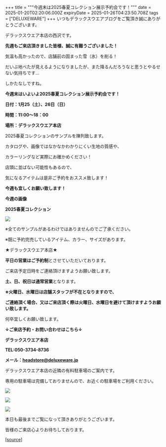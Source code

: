 +++
title = """今週末は2025春夏コレクション展示予約会です！"""
date = 2025-01-20T02:20:06.000Z
expiryDate = 2025-01-26T04:23:50.708Z
tags = ["DELUXEWARE"]
+++
いつもデラックスウエアブログをご覧頂き誠にありがとうございます。

デラックスウエア本店の西沢です。

**先週もご来店頂きました皆様、誠に有難うございました！**

気温も高かったので、店舗前の固まった雪（氷）を削る！

だいぶ地べたが見えるようになりましたが、また降るんだろうなと思うとやるせない気持ちです...

しかたなしですね。

**今週末はいよいよ2025春夏コレクション展示予約会です！**

**日付：1月25（土）、26日（日）**

**時間：11:00～18：00**

**場所：デラックスウエア本店**

2025春夏コレクションのサンプルを陳列致します。

カタログや、画像ではなかなかわかりにくい生地の質感や、

カラーリングなど実際にお確かめください！

店頭に並ばない可能性もあるので、

気になるアイテムは是非ご予約をおススメ致します！

**今週も宜しくお願い致します！**

**今週の画像**

**2025春夏コレクション**

[![](https://stat.ameba.jp/user_images/20250110/14/deluxeware/29/bf/j/o1170117015531582114.jpg)](https://stat.ameba.jp/user_images/20250110/14/deluxeware/29/bf/j/o1170117015531582114.jpg)

※全てのサンプルがあるわけではありませんのでご了承ください。

※既に予約完売しているアイテム、カラー、サイズがあります。

★デラックスウエア本店★

**平日の営業はご予約制**とさせていただいております。

ご来店予定日時をご連絡頂けますようお願い致します。

**土、日、祝日は通常営業**となります。

**※火曜日、水曜日は店舗スタッフが不在となりますので、**

**ご連絡頂く場合、又はご来店頂く際は火曜日、水曜日を避けて頂けますようお願い致します。**

何卒宜しくお願い致します。

**↓ご来店予約・お問い合わせはこちら↓**

**デラックスウエア本店**

**TEL:050-3734-8736**

**メール：headstore@deluxeware.jp**

デラックスウエア本店の近隣の有料駐車場のご案内です。

専用の駐車場は完備しておりませんので、お近くの駐車場をご利用ください。

[![](https://stat.ameba.jp/user_images/20231002/16/deluxeware/6e/11/j/o0800080015345677212.jpg?caw=800)](https://ameblo.jp/deluxeware/image-12823266760-15345677212.html)

[![](https://stat.ameba.jp/user_images/20220415/12/deluxeware/3b/ce/j/o0800026015103175481.jpg?caw=800)](https://www.deluxeware.net/f/headstore)

[![](https://stat.ameba.jp/user_images/20240315/15/deluxeware/04/7f/j/o0800026015413271803.jpg?caw=800)](https://www.instagram.com/deluxeware/?hl=ja)

本日も最後までご覧になって頂きありがとうございます。

皆様のご来店心よりお待ちしております。

[[source]](https://ameblo.jp/deluxeware/entry-12883082495.html)
